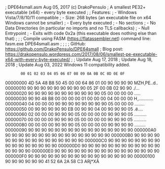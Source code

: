 ; DPE64small.asm   Aug 05, 2017 (c) DrakoPensulo
; A smallest PE32+ executable (x64) - every byte executed
; 
; Features:
;  - Windows Vista/7/8/10/11 compatible
;  - Size: 268 bytes (an executable file on x64 Windows cannot be smaller)
;  - Every byte executed
;  - No sections
;  - No Data Directories (in particular no imports and no TLS callbacks)
;  - Null Entrypoint
;  - Exits with code 0x2a (this executable does nothing else than that)
;
;
; Compile using FASM (https://flatassembler.net)  command line: fasm.exe DPE64small.asm
;
;
;
; GitHub: https://github.com/DrakoPensulo/DPE64small
; Blog post: https://drakopensulo.wordpress.com/2017/08/06/smallest-pe-executable-x64-with-every-byte-executed/
;
; Update Aug 17, 2018
; Update Aug 18, 2018
; Update Aug 03, 2022 Windows 11 compatibility added.

           00 01 02 03 04 05 06 07 08 09 0A 0B 0C 0D 0E 0F

00000000   4D 5A 48 B8 50 45 00 00 64 86 01 00 90 90 90 90  MZH¸PE..d..
00000010   90 90 90 90 90 90 90 90 90 05 2F 00 0B 02 90 90  ./...
00000020   90 90 90 90 90 90 90 90 90 90 90 05 00 00 00 00  .....
00000030   90 90 48 B8 00 00 00 00 01 00 00 00 04 00 00 00  H¸............
00000040   04 00 00 00 90 90 90 90 90 90 90 90 05 00 00 00  ........
00000050   00 90 90 90 90 90 EB 00 90 90 04 00 90 90 90 05  .ë....
00000060   02 00 00 00 90 90 90 05 00 00 00 00 90 90 90 05  ..........
00000070   00 00 00 00 90 90 90 05 00 00 00 00 90 90 90 05  ..........
00000080   00 00 00 00 90 90 90 05 00 00 00 00 90 90 90 90  .........
00000090   90 90 90 90 90 90 90 90 90 90 90 90 90 90 90 90
000000A0   90 90 90 90 90 90 90 90 90 90 90 90 90 90 90 90
000000B0   90 90 90 90 90 90 90 90 90 90 90 90 90 90 90 90
000000C0   90 90 90 90 90 90 90 90 90 90 90 90 90 90 90 90
000000D0   90 90 90 90 90 90 90 90 90 90 90 90 90 90 90 90
000000E0   90 90 90 90 90 90 90 90 90 90 90 90 90 90 90 90
000000F0   90 90 90 90 90 90 90 90 90 90 90 90 90 90 90 90
00000100   90 90 90 90 90 90 41 52 6A 2A 58 C3              ARj*XÃ
